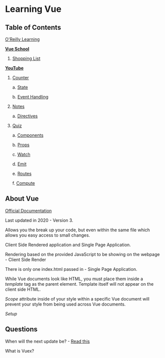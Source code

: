 # Learning Vue

## Table of Contents

[O'Reilly Learning](https://learning.oreilly.com/videos/complete-vue-js-3/9781803245287/9781803245287-video1_1/)

[**Vue School**](./vueSchool/README.md)

1. [Shopping List](./vueSchool/ShoppingList/index.html)

[**YouTube**](./YouTube/README.md)

1. [Counter](../YouTube/Counter/README.md)

    a. [State](../YouTube/Counter/README.md/#state)

    b. [Event Handling](../YouTube/Counter/README.md/#event-handling)

2. [Notes](./YouTube/Notes/README.md)

    a. [Directives](./YouTube/Notes/README.md/#directives)

3. [Quiz](./YouTube/Quiz/README.md)

    a. [Components](./YouTube/Quiz/README.md/#components)

    b. [Props](./YouTube/Quiz/README.md/#props)

    c. [Watch](./YouTube/Quiz/README.md/#watch)

    d. [Emit](./YouTube/Quiz/README.md/#emit)

    e. [Routes](./YouTube/Quiz/README.md/#routes)

    f. [Compute](./YouTube/Quiz/README.md/#compute)

## About Vue

[Official Documentation](https://vuejs.org/guide/quick-start.html#creating-a-vue-application)

Last updated in 2020 - Version 3.

Allows you the break up your code, but even within the same file which allows you easy access to small changes.

Client Side Rendered application and Single Page Application.

Rendering based on the provided JavaScript to be showing on the webpage - Client Side Render

There is only one index.html passed in - Single Page Application.

While Vue documents look like HTML, you must place them inside a *template* tag as the parent element. Template itself will not appear on the client side HTML.

*Scope* attribute inside of your style within a specific Vue document will prevent your style from being used across Vue documents.

*Setup*

## Questions

When will the next update be? - [Read this](https://thenewstack.io/vue-2023/)

What is Vuex?
